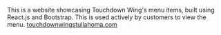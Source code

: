 This is a website showcasing Touchdown Wing's menu items, built using React.js and Bootstrap. This is used actively by customers to view the menu.
[touchdownwingstullahoma.com](https://touchdownwingstullahoma.com/)

